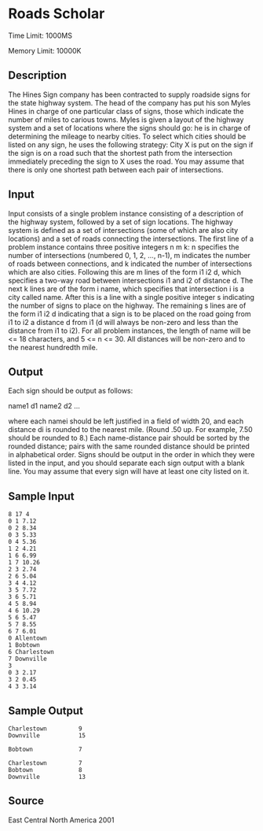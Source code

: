 # Roads Scholar

Time Limit: 1000MS

Memory Limit: 10000K


## Description

The Hines Sign company has been contracted to supply roadside signs for the state highway system. The head of the company has put his son Myles Hines in charge of one particular class of signs, those which indicate the number of miles to carious towns. Myles is given a layout of the highway system and a set of locations where the signs should go: he is in charge of determining the mileage to nearby cities. To select which cities should be listed on any sign, he uses the following strategy: City X is put on the sign if the sign is on a road such that the shortest path from the intersection immediately preceding the sign to X uses the road. You may assume that there is only one shortest path between each pair of intersections.


## Input

Input consists of a single problem instance consisting of a description of the highway system, followed by a set of sign locations. The highway system is defined as a set of intersections (some of which are also city locations) and a set of roads connecting the intersections. The first line of a problem instance contains three positive integers n m k: n specifies the number of intersections (numbered 0, 1, 2, ..., n-1), m indicates the number of roads between connections, and k indicated the number of intersections which are also cities. Following this are m lines of the form i1 i2 d, which specifies a two-way road between intersections i1 and i2 of distance d. The next k lines are of the form i name, which specifies that intersection i is a city called name. After this is a line with a single positive integer s indicating the number of signs to place on the highway. The remaining s lines are of the form i1 i2 d indicating that a sign is to be placed on the road going from i1 to i2 a distance d from i1 (d will always be non-zero and less than the distance from i1 to i2). For all problem instances, the length of name will be <= 18 characters, and 5 <= n <= 30. All distances will be non-zero and to the nearest hundredth mile.


## Output

Each sign should be output as follows:

name1 d1
name2 d2
...

where each namei should be left justified in a field of width 20, and each distance di is rounded to the nearest mile. (Round .50 up. For example, 7.50 should be rounded to 8.) Each name-distance pair should be sorted by the rounded distance; pairs with the same rounded distance should be printed in alphabetical order. Signs should be output in the order in which they were listed in the input, and you should separate each sign output with a blank line. You may assume that every sign will have at least one city listed on it.


## Sample Input

```
8 17 4
0 1 7.12
0 2 8.34
0 3 5.33
0 4 5.36
1 2 4.21
1 6 6.99
1 7 10.26
2 3 2.74
2 6 5.04
3 4 4.12
3 5 7.72
3 6 5.71
4 5 8.94
4 6 10.29
5 6 5.47
5 7 8.55
6 7 6.01
0 Allentown
1 Bobtown
6 Charlestown
7 Downville
3
0 3 2.17
3 2 0.45
4 3 3.14
```


## Sample Output

```
Charlestown         9
Downville           15

Bobtown             7

Charlestown         7
Bobtown             8
Downville           13
```


## Source

East Central North America 2001
